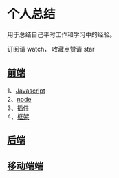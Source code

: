 # 个人总结 #
用于总结自己平时工作和学习中的经验。

订阅请 watch， 收藏点赞请 star

## [前端](https://github.com/i5yi/blog/)
   1、[Javascript](https://github.com/i5yi/blog/)<br>
   2、[node](https://github.com/i5yi/blog/)<br>
   3、[插件](https://github.com/i5yi/blog/)<br>
   4、[框架](https://github.com/i5yi/blog/)<br>
## [后端](https://github.com/i5yi/blog/)
## [移动端端](https://github.com/i5yi/blog/)
